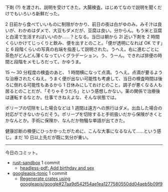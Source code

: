 下剤 (?) を渡され、説明を受けてきた。大腸検査。はじめてなので説明を聞くだけでもいろいろ新鮮だった。

2 日前から食べていいものに制限がかかり、前日の夜は白がゆのみ。みそ汁は良いが、わかめはダメで、大豆もダメだが、豆腐は良い。分からん。もう米と豆腐と白湯で生活すればいいのか……？となる。当日は朝から 2l 近い下剤を 2 時間くらいかけてじっくりと飲み、便を出すとのこと。「便が透明になれば OK です」と 6 段階くらいの写真の右端を指差して説明された。うへえ。右に進むごとに茶色がどんどん薄くなっていくグラデーション。う、うーん。できれば排便の時間と段階をメモしろだって。かゆうま。

15 〜 30 分程度の検査のあと、 1 時間横になって点滴。うへえ。点滴が要るような治療されたくねえ。うまく便が出ない可能性も考慮して、当日の検査時間は後ろに倒れる可能性もあるから 1 日休みにしておけとのこと。調子が悪くなる人も居るとのことだが、「そりゃそうだろ」という感想しかない。薬の関係で治療後は運転するなとか。仕事できねえよな、そんな状態では。

ポリープの切除をした場合などは 1 週間は遠方への旅行はダメ。出血した場合の対応ができないからだそう。ポリープを切除すると手術扱いだから保険がきくとかなんとか。手術に保険か、なんだか物騒な単語が出てきた。

健康診断の検便にひっかかったがために、こんな大事になるなんて……という感じ。まだ 10 日以上先だが既に気分が重い。

---

今日のコミット。

- [rust-sandbox](https://github.com/bouzuya/rust-sandbox) 1 commit
  - [headless-pdf: Add birthday and sex](https://github.com/bouzuya/rust-sandbox/commit/a43252b1203c0ae17efc6982e2057f2acf23a91a)
- [googleapis-tonic](https://github.com/bouzuya/googleapis-tonic) 1 commit
  - [Regenerate crates using googleapis/google#27aa9d542f54ae1ea1277580550dd04aeb5b09f9](https://github.com/bouzuya/googleapis-tonic/commit/60557e94f926668a856fdcfb81f45866343080a1)

